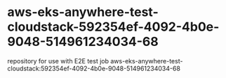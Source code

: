 # aws-eks-anywhere-test-cloudstack-592354ef-4092-4b0e-9048-514961234034-68
repository for use with E2E test job aws-eks-anywhere-test-cloudstack:592354ef-4092-4b0e-9048-514961234034-68
